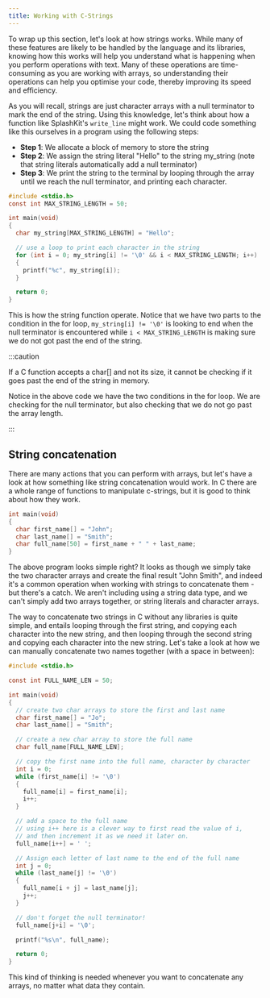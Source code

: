 ```yaml
---
title: Working with C-Strings
---
```


To wrap up this section, let's look at how strings works. While many of these features are likely to be handled by the language and its libraries, knowing how this works will help you understand what is happening when you perform operations with text. Many of these operations are time-consuming as you are working with arrays, so understanding their operations can help you optimise your code, thereby improving its speed and efficiency.

As you will recall, strings are just character arrays with a null terminator to mark the end of the string. Using this knowledge, let's think about how a function like SplashKit's `write_line` might work. We could code something like this ourselves in a program using the following steps:

* **Step 1**: We allocate a block of memory to store the string
* **Step 2**: We assign the string literal "Hello" to the string my_string (note that string literals automatically add a null terminator)
* **Step 3**: We print the string to the terminal by looping through the array until we reach the null terminator, and printing each character.

```c
#include <stdio.h>
const int MAX_STRING_LENGTH = 50;

int main(void)
{
  char my_string[MAX_STRING_LENGTH] = "Hello";

  // use a loop to print each character in the string
  for (int i = 0; my_string[i] != '\0' && i < MAX_STRING_LENGTH; i++)
  {
    printf("%c", my_string[i]);
  }

  return 0;
}
```

This is how the string function operate. Notice that we have two parts to the condition in the for loop, `my_string[i] != '\0'` is looking to end when the null terminator is encountered while `i < MAX_STRING_LENGTH` is making sure we do not got past the end of the string.

:::caution

If a C function accepts a char[] and not its size, it cannot be checking if it goes past the end of the string in memory.

Notice in the above code we have the two conditions in the for loop. We are checking for the null terminator, but also checking that we do not go past the array length.

:::

## String concatenation

There are many actions that you can perform with arrays, but let's have a look at how something like string concatenation would work. In C there are a whole range of functions to manipulate c-strings, but it is good to think about how they work.

```c
int main(void) 
{
  char first_name[] = "John";
  char last_name[] = "Smith";
  char full_name[50] = first_name + " " + last_name;
}
```

The above program looks simple right? It looks as though we simply take the two character arrays and create the final result "John Smith", and indeed it's a common operation when working with strings to concatenate them - but there's a catch. We aren't including using a string data type, and we can't simply add two arrays together, or string literals and character arrays.

The way to concatenate two strings in C without any libraries is quite simple, and entails looping through the first string, and copying each character into the new string, and then looping through the second string and copying each character into the new string. Let's take a look at how we can manually concatenate two names together (with a space in between):

```c
#include <stdio.h>

const int FULL_NAME_LEN = 50;

int main(void)
{
  // create two char arrays to store the first and last name
  char first_name[] = "Jo";
  char last_name[] = "Smith";

  // create a new char array to store the full name
  char full_name[FULL_NAME_LEN];

  // copy the first name into the full name, character by character
  int i = 0;
  while (first_name[i] != '\0')
  {
    full_name[i] = first_name[i];
    i++;
  }

  // add a space to the full name
  // using i++ here is a clever way to first read the value of i,
  // and then increment it as we need it later on.
  full_name[i++] = ' ';

  // Assign each letter of last name to the end of the full name
  int j = 0;
  while (last_name[j] != '\0')
  {
    full_name[i + j] = last_name[j];
    j++;
  }

  // don't forget the null terminator!
  full_name[j+i] = '\0';

  printf("%s\n", full_name);

  return 0;
}
```

This kind of thinking is needed whenever you want to concatenate any arrays, no matter what data they contain.
